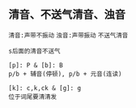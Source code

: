 ## **清音、不送气清音、浊音**
`清音:声带不振动` `浊音:声带振动` `不送气清音`

`s后面的清音不送气`
```
[p]: P & [b]: B
p/b + 辅音(停顿), p/b + 元音(连读)

[k]: c,k,ck & [g]: g
位于词尾要清清发
```